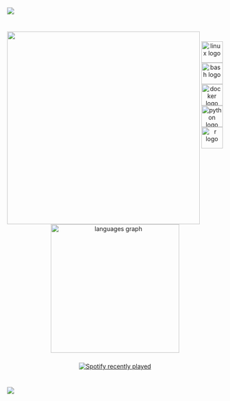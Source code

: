 <br clear="both">

<div>
  <img style="100%" src="https://capsule-render.vercel.app/api?type=waving&height=100&section=header&reversal=false&text=Welcome!&fontSize=60&fontColor=FFFFFF&fontAlign=50&fontAlignY=75&rotate=0&stroke=-&animation=fadeIn&descSize=20&descAlign=50&descAlignY=50&textBg=false&color=gradient"  />
</div>

###

<br clear="both">

<img align="left" height="450" src="https://external-content.duckduckgo.com/iu/?u=https%3A%2F%2Fcdn3.vectorstock.com%2Fi%2F1000x1000%2F61%2F72%2Fnerd-face-emoji-clever-emoticon-with-glasses-vector-28926172.jpg&f=1&nofb=1&ipt=1ca2942d346baf17fbb5c68d199c0d6e0900388d39e90d797fa2937ac44d431c"  />

###

<div align="center">
  <img src="https://cdn.jsdelivr.net/gh/devicons/devicon/icons/linux/linux-original.svg" height="50" alt="linux logo"  />
  <img width="15" />
  <img src="https://skillicons.dev/icons?i=bash" height="50" alt="bash logo"  />
  <img width="15" />
  <img src="https://cdn.jsdelivr.net/gh/devicons/devicon/icons/docker/docker-original.svg" height="50" alt="docker logo"  />
  <img width="15" />
  <img src="https://cdn.jsdelivr.net/gh/devicons/devicon/icons/python/python-original.svg" height="50" alt="python logo"  />
  <img width="15" />
  <img src="https://cdn.jsdelivr.net/gh/devicons/devicon/icons/r/r-original.svg" height="50" alt="r logo"  />
</div>

###

<div align="center">
  <img src="https://github-readme-stats.vercel.app/api/top-langs?username=nicomr05&locale=en&hide_title=false&layout=compact&card_width=320&langs_count=4&theme=github_dark&hide_border=true&order=2&custom_title=My%20languages" height="300" alt="languages graph"  />
</div>

###

<div align="center">
  <a href="https://open.spotify.com/user/nico">
    <img src="https://spotify-recently-played-readme.vercel.app/api?user=nico&count=5&unique=true" alt="Spotify recently played"  />
  </a>
</div>

###

<br clear="both">

<div>
  <img style="100%" src="https://capsule-render.vercel.app/api?type=waving&height=100&section=footer&reversal=false&fontSize=70&fontColor=FFFFFF&fontAlign=50&fontAlignY=50&rotate=0&stroke=-&descSize=20&descAlign=50&descAlignY=50&textBg=false&color=gradient"  />
</div>

###
